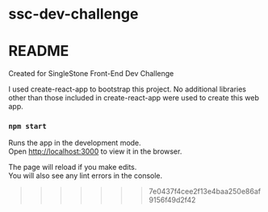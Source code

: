 # ssc-dev-challenge

# README

Created for SingleStone Front-End Dev Challenge

I used create-react-app to bootstrap this project.
No additional libraries other than those included in create-react-app were used to create this web app.

### `npm start`

Runs the app in the development mode.\
Open [http://localhost:3000](http://localhost:3000) to view it in the browser.

The page will reload if you make edits.\
You will also see any lint errors in the console.
>>>>>>> 7e0437f4cee2f13e4baa250e86af9156f49d2f42
